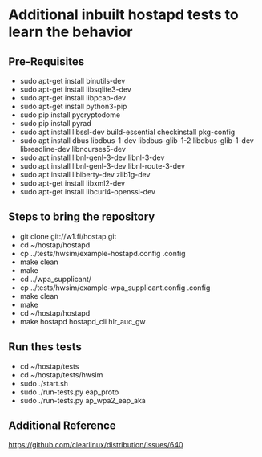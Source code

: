 # Additional inbuilt hostapd tests to learn the behavior

## Pre-Requisites
* sudo apt-get install binutils-dev
* sudo apt-get install libsqlite3-dev
* sudo apt-get install libpcap-dev
* sudo apt-get install python3-pip
* sudo pip install pycryptodome
* sudo pip install pyrad
* sudo apt install libssl-dev build-essential checkinstall  pkg-config
* sudo  apt install dbus libdbus-1-dev libdbus-glib-1-2 libdbus-glib-1-dev libreadline-dev libncurses5-dev
* sudo apt install libnl-genl-3-dev libnl-3-dev
* sudo apt install libnl-genl-3-dev libnl-route-3-dev
* sudo apt install libiberty-dev zlib1g-dev
* sudo apt-get install libxml2-dev
* sudo apt-get install libcurl4-openssl-dev



## Steps to bring the repository
* git  clone git://w1.fi/hostap.git
* cd ~/hostap/hostapd
* cp ../tests/hwsim/example-hostapd.config .config
* make clean
* make
* cd ../wpa_supplicant/
* cp ../tests/hwsim/example-wpa_supplicant.config .config
* make clean
* make
* cd ~/hostap/hostapd
* make hostapd hostapd_cli hlr_auc_gw

## Run thes tests
* cd ~/hostap/tests
* cd ~/hostap/tests/hwsim
* sudo ./start.sh
* sudo ./run-tests.py eap_proto
* sudo ./run-tests.py ap_wpa2_eap_aka

## Additional Reference
https://github.com/clearlinux/distribution/issues/640




